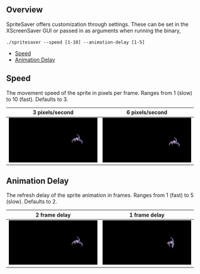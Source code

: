 ## Overview

SpriteSaver offers customization through settings. These can be set in the XScreenSaver GUI or passed in as arguments when running the binary,
```
./spritesaver --speed [1-10] --animation-delay [1-5]
```

- [Speed](#speed)
- [Animation Delay](#animation-delay)

## Speed

The movement speed of the sprite in pixels per frame. Ranges from 1 (slow) to 10 (fast). Defaults to 3.

| 3 pixels/second | 6 pixels/second |
|:---------------:|:---------------:|
| ![3 speed](gallery/settings-comparison/aerodactyl_3speed_2delay.gif) | ![6 speed](gallery/settings-comparison/aerodactyl_6speed_2delay.gif) |

## Animation Delay

The refresh delay of the sprite animation in frames. Ranges from 1 (fast) to 5 (slow). Defaults to 2.

| 2 frame delay | 1 frame delay |
|:-------------:|:-------------:|
| ![3 speed](gallery/settings-comparison/aerodactyl_3speed_2delay.gif) | ![6 speed](gallery/settings-comparison/aerodactyl_3speed_1delay.gif) |
